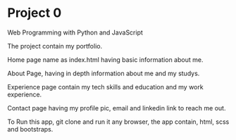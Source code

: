 # Project 0

Web Programming with Python and JavaScript

The project contain my portfolio.

Home page name as index.html having basic information about me.

About Page, having in depth information about me and my studys.

Experience page contain my tech skills and education and my work experience.

Contact page having my profile pic, email and linkedin link to reach me out.

To Run this app, git clone and run it any browser, the app contain, html, scss and bootstraps.